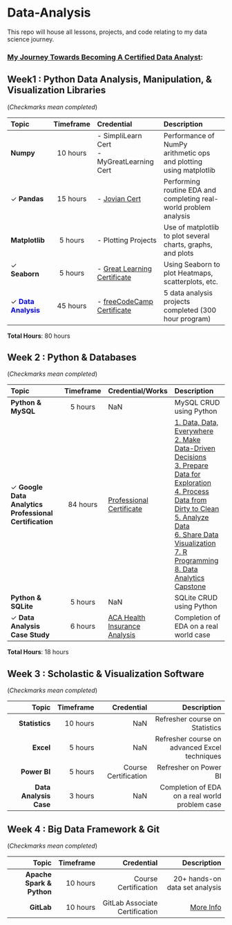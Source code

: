 # Data-Analysis
This repo will house all lessons, projects, and code relating to my data science journey. 

<h3><ins>My Journey Towards Becoming A Certified Data Analyst</ins>:<h3> 

## Week1 : Python Data Analysis, Manipulation, & Visualization Libraries
(<i>Checkmarks mean completed</i>)

| Topic | Timeframe | Credential | Description | 
|:---|:---:|:---|:---|
| <b>Numpy</b> | 10 hours | - SimpliLearn Cert<br> - MyGreatLearning Cert | Performance of NumPy arithmetic ops and plotting using matplotlib |
| &check; <b>Pandas</b> | 15 hours | - [Jovian Cert](https://drive.google.com/file/d/12MJKU8uabmaDJok-Zo3if477MHOMJmG1/view?usp=sharing) | Performing routine EDA and completing real-world problem analysis |
| <b>Matplotlib</b> | 5 hours | - Plotting Projects | Use of matplotlib to plot several charts, graphs, and plots | 
| &check; <b>Seaborn</b></p> | 5 hours | - [Great Learning Certificate](https://drive.google.com/file/d/1_nKRihGOZb0xA4dpM_8LQU6TcMvopLPv/view?usp=sharing) | Using Seaborn to plot Heatmaps, scatterplots, etc. | 
| &check; <span style='color:blue'><b>Data Analysis</b></span>| 45 hours | - [freeCodeCamp Certificate](https://freecodecamp.org/certification/xxk1ng0fh3artzxx/data-analysis-with-python-v7) | 5 data analysis projects completed (300 hour program) | 

<b>Total Hours</b>: 80 hours

## Week 2 : Python & Databases
(<i>Checkmarks mean completed</i>)

| Topic | Timeframe | Credential/Works | Description | 
|:---|:---:|:---|:---|
| <b>Python & MySQL</b> | 5 hours | NaN | MySQL CRUD using Python |
| &check; <b>Google Data Analytics Professional Certification | 84 hours | [Professional<br>Certificate](https://www.coursera.org/account/accomplishments/specialization/certificate/47Z4FBGM58NM) | [1. Data, Data, Everywhere](https://www.coursera.org/account/accomplishments/certificate/QPGP2RZZEBNU)<br>[2. Make Data-Driven Decisions](https://www.coursera.org/account/accomplishments/certificate/4ABW8WZVN4YN)<br>[3. Prepare Data for Exploration](https://www.coursera.org/account/accomplishments/certificate/XUNM6MFCX6KB)<br>[4. Process Data from Dirty to Clean](https://www.coursera.org/account/accomplishments/certificate/ACLJ9ZZN6QX5)<br>[5. Analyze Data](https://www.coursera.org/account/accomplishments/certificate/YT3358L7BHQD)<br>[6. Share Data Visualization](https://www.coursera.org/account/accomplishments/certificate/ZGN7FM9RYQC3)<br>[7. R Programming](https://www.coursera.org/account/accomplishments/certificate/JY84H3VFXQCR)<br>[8. Data Analytics Capstone](https://www.coursera.org/account/accomplishments/certificate/75VG8USMNTG2)<br> | 
| <b>Python & SQLite</b> | 5 hours | NaN | SQLite CRUD using Python |
| &check; <b>Data Analysis Case Study</b> | 6 hours | [ACA Health<br>Insurance Analysis](https://github.com/xxkohxx/PythonStuff/blob/a945c088cde57ea14aa2a9a074d421dbf2cd5376/B_Data_Science_Journey/0.%20Projects/e.%20Jovian%20Cert/Analysis_Health%20Insurance%20Coverage.ipynb) | Completion of EDA on a real world case |

<b>Total Hours</b>: 18 hours

## Week 3 : Scholastic & Visualization Software
(<i>Checkmarks mean completed</i>)

| Topic | Timeframe | Credential | Description | 
|---:|---:|---:|---:|
| <b>Statistics</b> | 10 hours | NaN | Refresher course on Statistics
| <b>Excel</b> | 5 hours | NaN | Refresher course on advanced Excel techniques
| <b>Power BI</b> | 5 hours | Course Certification | Refresher on Power BI
| <b>Data Analysis Case</b> | 3 hours | NaN | Completion of EDA on a real world problem case |

## Week 4 : Big Data Framework & Git
(<i>Checkmarks mean completed</i>)

| Topic | Timeframe | Credential | Description | 
|---:|---:|---:|---:|
| <b>Apache Spark & Python</b> | 10 hours | Course Certification | 20+ hands-on data set analysis |
| <b>GitLab</b> | 10 hours | GitLab Associate Certification | <a href="">More Info</a>
